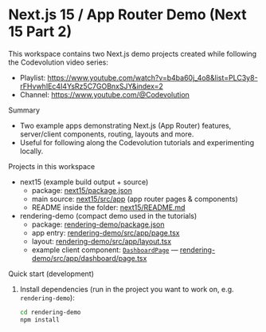 # Next.js 15 / App Router Demo (Next 15 Part 2)

This workspace contains two Next.js demo projects created while following the Codevolution video series:
- Playlist: https://www.youtube.com/watch?v=b4ba60j_4o8&list=PLC3y8-rFHvwhIEc4I4YsRz5C7GOBnxSJY&index=2  
- Channel: https://www.youtube.com/@Codevolution

Summary
- Two example apps demonstrating Next.js (App Router) features, server/client components, routing, layouts and more.
- Useful for following along the Codevolution tutorials and experimenting locally.

Projects in this workspace
- next15 (example build output + source)
  - package: [next15/package.json](next15/package.json)
  - main source: [next15/src/app](next15/src/app) (app router pages & components)
  - README inside the folder: [next15/README.md](next15/README.md)
- rendering-demo (compact demo used in the tutorials)
  - package: [rendering-demo/package.json](rendering-demo/package.json)
  - app entry: [rendering-demo/src/app/page.tsx](rendering-demo/src/app/page.tsx)
  - layout: [rendering-demo/src/app/layout.tsx](rendering-demo/src/app/layout.tsx)
  - example client component: [`DashboardPage`](rendering-demo/src/app/dashboard/page.tsx) — [rendering-demo/src/app/dashboard/page.tsx](rendering-demo/src/app/dashboard/page.tsx)

Quick start (development)
1. Install dependencies (run in the project you want to work on, e.g. `rendering-demo`):
   ```sh
   cd rendering-demo
   npm install
